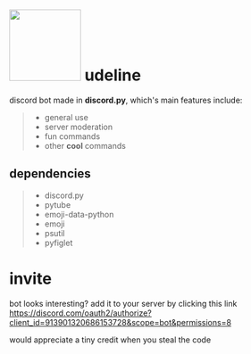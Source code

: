 #  <img src="https://cdn.discordapp.com/emojis/937436511899627620.png" width="128"> udeline

discord bot made in **discord.py**, which's main features include:
> - general use
> - server moderation
> - fun commands
> - other **cool** commands
## dependencies
> - discord.py
> - pytube
> - emoji-data-python
> - emoji
> - psutil
> - pyfiglet

# invite
bot looks interesting? add it to your server by clicking this link
https://discord.com/oauth2/authorize?client_id=913901320686153728&scope=bot&permissions=8



would appreciate a tiny credit when you steal the code
